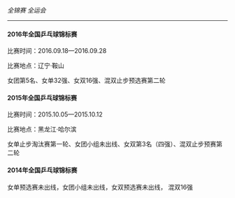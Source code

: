 *全锦赛 全运会*
___
#### 2016年全国乒乓球锦标赛
比赛时间：2016.09.18—2016.09.28

比赛地点：辽宁·鞍山

女团第5名、女单32强、女双16强、混双止步预选赛第二轮

#### 2015年全国乒乓球锦标赛
比赛时间：2015.10.05—2015.10.12

比赛地点：黑龙江·哈尔滨

女单止步淘汰赛第一轮、女团小组未出线、女双第3名（四强）、混双止步预赛第二轮

#### 2014年全国乒乓球锦标赛
女单预选赛未出线，女团小组未出线，女双预选赛未出线， 混双16强






 
